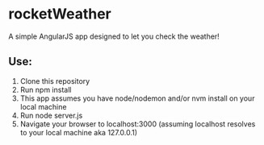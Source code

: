 # rocketWeather
A simple AngularJS app designed to let you check the weather!

## Use:
1. Clone this repository
2. Run npm install
3. This app assumes you have node/nodemon and/or nvm install on your local machine
4. Run node server.js
5. Navigate your browser to localhost:3000 (assuming localhost resolves to your local machine aka 127.0.0.1)
